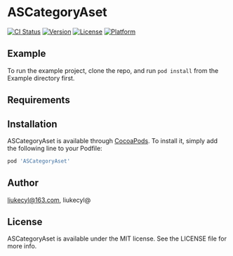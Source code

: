 # ASCategoryAset

[![CI Status](https://img.shields.io/travis/liukecyl@163.com/ASCategoryAset.svg?style=flat)](https://travis-ci.org/liukecyl@163.com/ASCategoryAset)
[![Version](https://img.shields.io/cocoapods/v/ASCategoryAset.svg?style=flat)](https://cocoapods.org/pods/ASCategoryAset)
[![License](https://img.shields.io/cocoapods/l/ASCategoryAset.svg?style=flat)](https://cocoapods.org/pods/ASCategoryAset)
[![Platform](https://img.shields.io/cocoapods/p/ASCategoryAset.svg?style=flat)](https://cocoapods.org/pods/ASCategoryAset)

## Example

To run the example project, clone the repo, and run `pod install` from the Example directory first.

## Requirements

## Installation

ASCategoryAset is available through [CocoaPods](https://cocoapods.org). To install
it, simply add the following line to your Podfile:

```ruby
pod 'ASCategoryAset'
```

## Author

liukecyl@163.com, liukecyl@

## License

ASCategoryAset is available under the MIT license. See the LICENSE file for more info.
